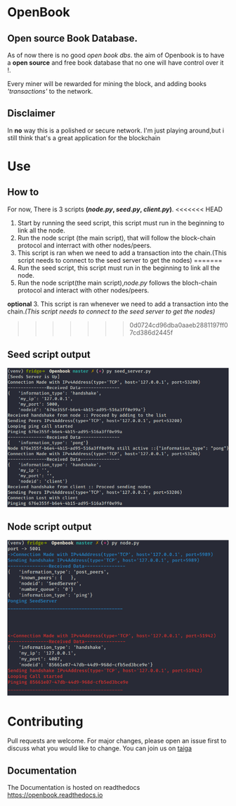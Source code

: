 # OpenBook
## Open source Book Database.
As of now there is no good *open book dbs*.
the aim of Openbook is to have a **open source** and free book database that no one will have control over it !.

Every miner will be rewarded for mining the block, and adding books *'transactions'* to the network.

## Disclaimer
In **no** way this is a polished or secure network.
I'm just playing around,but i still think that's a great application for the blockchain

# Use
## How to
For now, There is 3 scripts **(*node.py*, *seed.py*, *client.py*)**.
<<<<<<< HEAD
1. Start by running the seed script, this script must run in the beginning to link all the node.
2. Run the node script (the main script), that will follow the block-chain protocol and interract with other nodes/peers.
3. This script is ran when we need to add a transaction into the chain.(This script needs to connect to the seed server to get the nodes)
=======
1. Run the seed script, this script must run in the beginning to link all the node.
2. Run the node script(the main script),*node.py* follows the bloch-chain protocol and interact with other nodes/peers.

**optional**
3. This script is ran whenever we need to add a transaction into the chain.*(This script needs to connect to the seed server to get the nodes)*
>>>>>>> 0d0724cd96dba0aaeb2881197ff07cd386d2445f

## Seed script output

![alt text](https://raw.githubusercontent.com/zeddo123/OpenBook/master/docs/seed.png)


## Node script output

![alt text](https://raw.githubusercontent.com/zeddo123/OpenBook/master/docs/node.png)


# Contributing
Pull requests are welcome. For major changes, please open an issue first to discuss what you would like to change.
You can join us on [taiga](https://tree.taiga.io/project/zeddo123-open-book/timeline)
## Documentation
The Documentation is hosted on readthedocs
https://openbook.readthedocs.io
